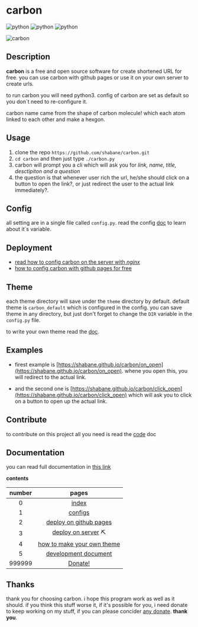 # carbon

![python](https://img.shields.io/badge/-Python-313131?logo=Python&logoColor=2ECC71&style=for-the-badge)
![python](https://img.shields.io/badge/-html5-313131?logo=html5&logoColor=2ECC71&style=for-the-badge)
![python](https://img.shields.io/badge/-CSS3-313131?logo=CSS3&logoColor=2ECC71&style=for-the-badge)


![carbon](https://s6.uupload.ir/files/carbon_r7tm.jpg)

## Description

**carbon** is a free and open source software for create shortened URL for free.
you can use carbon with github pages or use it on your own server to create urls.

to run carbon you will need python3.
config of carbon are set as default so you don`t need to re-configure it.

carbon name came from the shape of carbon molecule!
which each atom linked to each other and make a hexgon.


## Usage

1. clone the repo `https://github.com/shabane/carbon.git`
2. `cd carbon` and then just type `./carbon.py`
3. carbon will prompt you a cli which will ask you for *link, name, title, desctipiton and a question*
4. the question is that whenever user rich the url, he/she should click on a button to open the link?, or just redirect the user to the actual link immediately?.


## Config

all setting are in a single file called `config.py`.
read the config [doc](documentation/config.md) to learn about it`s variable.


## Deployment

- [read how to config carbon on the server with *nginx*](documentation/deploy_nginx.md)
- [how to config carbon with github pages for free](documentation/deploy_github_pages.md)


## Theme

each theme directory will save under the `theme` directory by default.
default theme is `carbon_default` which is configured in the config.
you can save theme in any directory, but just don't forget to change the `DIR` variable in the `config.py` file.

to write your own theme read the [doc](documentation/theme.md).


## Examples

- firest example is [https://shabane.github.io/carbon/on_open](https://shabane.github.io/carbon/on_open). whene you open this, you will redirect to the actual link.

- and the second one is [https://shabane.github.io/carbon/click_open](https://shabane.github.io/carbon/click_open) which will ask you to click on a button to open up the actual link.


## Contribute

to contribute on this project all you need is read the [code](documentation/code_doc.md) doc


## Documentation

you can read full documentation in [this link](documentation/index.md)

**contents**

|number|pages|
|:----:|:---:|
|   0  |[index](documentation/index.md)|
|   1  |[configs](documentation/config.md)|
|   2  |[deploy on github pages](documentation/deploy_github_pages.md) |
|   3  |[deploy on server](documentation/deploy_nginx.md) ⛏️|
|   4  |[how to make your own theme](documentation/theme.md)|
|   5  |[development document](documentation/code_doc.md)|
|999999| [Donate!](documentation/donate.md)|


## Thanks

thank you for choosing carbon. i hope this program work as well as it should.
if you think this stuff worse it, if it's possible for you, i need donate to keep working on my
stuff, if you can please concider [any donate](documentation/donate.md). **thank you**.
